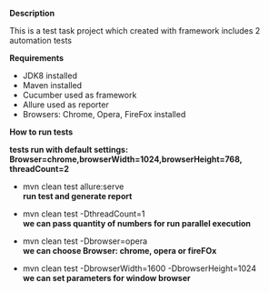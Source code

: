 **Description**

This is a test task project which created with framework includes 2 automation tests

**Requirements**

- JDK8 installed
- Maven installed
- Cucumber used as framework
- Allure used as reporter
- Browsers: Chrome, Opera, FireFox installed

**How to run tests**

**tests run with default settings: 
Browser=chrome,browserWidth=1024,browserHeight=768, threadCount=2**

 - mvn clean test allure:serve   
 **run test and generate report**

 - mvn clean test -DthreadCount=1       
 **we can pass quantity of numbers for run parallel execution**
 
 - mvn clean test -Dbrowser=opera    
**we can choose Browser: chrome, opera or fireFOx**
 
 - mvn clean test -DbrowserWidth=1600 -DbrowserHeight=1024    
 **we can set parameters for window browser**
 




